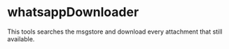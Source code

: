 # whatsappDownloader
This tools searches the msgstore and download every attachment that still available.
